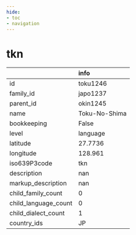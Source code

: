 ```yaml
---
hide:
- toc
- navigation
---
```

# tkn
|                      | info          |
|:---------------------|:--------------|
| id                   | toku1246      |
| family_id            | japo1237      |
| parent_id            | okin1245      |
| name                 | Toku-No-Shima |
| bookkeeping          | False         |
| level                | language      |
| latitude             | 27.7736       |
| longitude            | 128.961       |
| iso639P3code         | tkn           |
| description          | nan           |
| markup_description   | nan           |
| child_family_count   | 0             |
| child_language_count | 0             |
| child_dialect_count  | 1             |
| country_ids          | JP            |